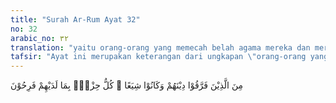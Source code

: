 ```yaml
---
title: "Surah Ar-Rum Ayat 32"
no: 32
arabic_no: ٣٢
translation: "yaitu orang-orang yang memecah belah agama mereka dan mereka menjadi beberapa golongan. Setiap golongan merasa bangga dengan apa yang ada pada golongan mereka. "
tafsir: "Ayat ini merupakan keterangan dari ungkapan \"orang-orang yang mempersekutukan Allah\" yang terdapat dalam ayat sebelumnya (31). Ayat ini menyuruh kaum Muslimin agar jangan menjadi orang musyrik yang selalu berselisih dan memecah agama mereka, sehingga mereka terbelah menjadi beberapa golongan. Mereka selalu berselisih pendapat karena menganut agama yang batil, agama ciptaan manusia. \n\nAgama yang batil itu banyak macamnya, dan tata cara peribadatannya juga berbeda-beda. Ada yang menyembah berhala, api, malaikat, bintang-bintang, matahari dan bulan, pohon, kuburan, dan lain sebagainya. Semuanya itu adalah macam-macam tuhan yang disembah segolongan kaum musyrik. Setiap golongan mempunyai tata cara peribadatan sendiri. Mereka berpendapat bahwa mereka adalah orang yang mendapat petunjuk. Mereka sangat gembira dan bangga dengan golongan mereka, padahal mereka adalah golongan yang merugi dan sesat."
---
```

مِنَ الَّذِيْنَ فَرَّقُوْا دِيْنَهُمْ وَكَانُوْا شِيَعًا ۗ كُلُّ حِزْبٍۢ بِمَا لَدَيْهِمْ فَرِحُوْنَ